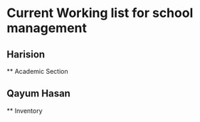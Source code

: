 # Current Working list for school management
## Harision
** Academic Section 

## Qayum Hasan
** Inventory
